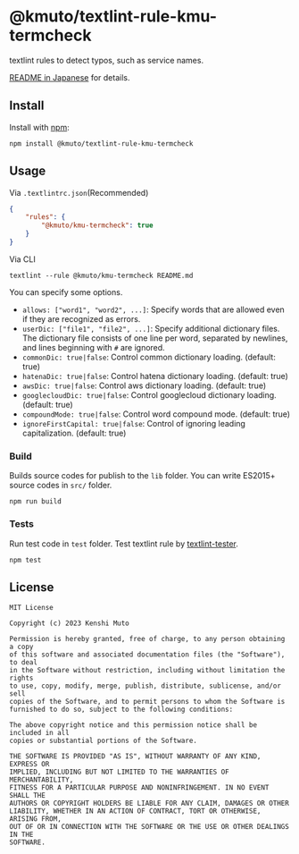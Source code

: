 # @kmuto/textlint-rule-kmu-termcheck

textlint rules to detect typos, such as service names.

[README in Japanese](README_ja.md) for details.

## Install

Install with [npm](https://www.npmjs.com/):

    npm install @kmuto/textlint-rule-kmu-termcheck

## Usage

Via `.textlintrc.json`(Recommended)

```json
{
    "rules": {
        "@kmuto/kmu-termcheck": true
    }
}
```

Via CLI

```
textlint --rule @kmuto/kmu-termcheck README.md
```

You can specify some options.

- `allows: ["word1", "word2", ...]`: Specify words that are allowed even if they are recognized as errors.
- `userDic: ["file1", "file2", ...]`: Specify additional dictionary files. The dictionary file consists of one line per word, separated by newlines, and lines beginning with `#` are ignored.
- `commonDic: true|false`: Control common dictionary loading. (default: true)
- `hatenaDic: true|false`: Control hatena dictionary loading. (default: true)
- `awsDic: true|false`: Control aws dictionary loading. (default: true)
- `googlecloudDic: true|false`: Control googlecloud dictionary loading. (default: true)
- `compoundMode: true|false`: Control word compound mode. (default: true)
- `ignoreFirstCapital: true|false`: Control of ignoring leading capitalization. (default: true)

### Build

Builds source codes for publish to the `lib` folder.
You can write ES2015+ source codes in `src/` folder.

    npm run build

### Tests

Run test code in `test` folder.
Test textlint rule by [textlint-tester](https://github.com/textlint/textlint-tester).

    npm test

## License

```
MIT License

Copyright (c) 2023 Kenshi Muto

Permission is hereby granted, free of charge, to any person obtaining a copy
of this software and associated documentation files (the "Software"), to deal
in the Software without restriction, including without limitation the rights
to use, copy, modify, merge, publish, distribute, sublicense, and/or sell
copies of the Software, and to permit persons to whom the Software is
furnished to do so, subject to the following conditions:

The above copyright notice and this permission notice shall be included in all
copies or substantial portions of the Software.

THE SOFTWARE IS PROVIDED "AS IS", WITHOUT WARRANTY OF ANY KIND, EXPRESS OR
IMPLIED, INCLUDING BUT NOT LIMITED TO THE WARRANTIES OF MERCHANTABILITY,
FITNESS FOR A PARTICULAR PURPOSE AND NONINFRINGEMENT. IN NO EVENT SHALL THE
AUTHORS OR COPYRIGHT HOLDERS BE LIABLE FOR ANY CLAIM, DAMAGES OR OTHER
LIABILITY, WHETHER IN AN ACTION OF CONTRACT, TORT OR OTHERWISE, ARISING FROM,
OUT OF OR IN CONNECTION WITH THE SOFTWARE OR THE USE OR OTHER DEALINGS IN THE
SOFTWARE.
```
